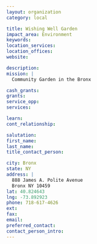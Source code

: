 ```yaml
---
layout: organization
category: local

title: Wishing Well Garden
impact_area: Environment
keywords: 
location_services: 
location_offices: 
website: 

description: 
mission: |
  Community Garden in the Bronx

cash_grants: 
grants: 
service_opp: 
services: 

learn: 
cont_relationship: 

salutation: 
first_name: 
last_name: 
title_contact_person: 

city: Bronx
state: NY
address: |
  888 James A. Polite Avenue  
  Bronx NY 10459
lat: 40.824643
lng: -73.892923
phone: 718-617-4626
ext: 
fax: 
email: 
preferred_contact: 
contact_person_intro: 
---
```

